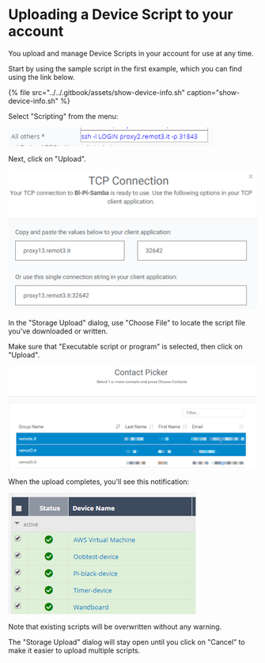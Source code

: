 # Uploading a Device Script to your account

You upload and manage Device Scripts in your account for use at any time.

Start by using the sample script in the first example, which you can find using the link below.

{% file src="../../.gitbook/assets/show-device-info.sh" caption="show-device-info.sh" %}

Select "Scripting" from the menu:

![](../../.gitbook/assets/image%20%28127%29.png)

Next, click on "Upload".

![](../../.gitbook/assets/image%20%2866%29.png)

In the "Storage Upload" dialog, use "Choose File" to locate the script file you've downloaded or written.

Make sure that "Executable script or program" is selected, then click on "Upload".

![](../../.gitbook/assets/image%20%28100%29.png)

When the upload completes, you'll see this notification:

![](../../.gitbook/assets/image%20%2814%29.png)

Note that existing scripts will be overwritten without any warning.

The "Storage Upload" dialog will stay open until you click on "Cancel" to make it easier to upload multiple scripts.

